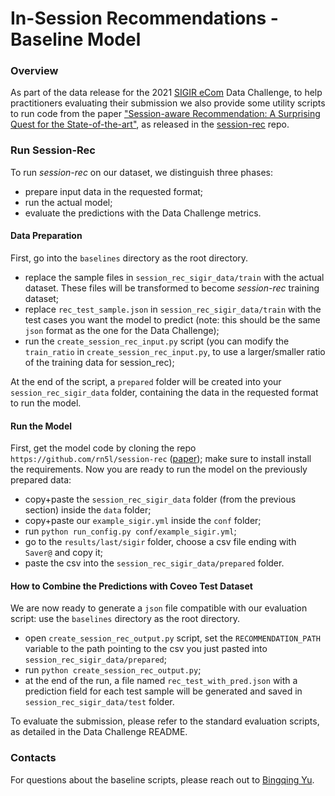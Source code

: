 # In-Session Recommendations - Baseline Model

### Overview
As part of the data release for the 2021 [SIGIR eCom](https://sigir-ecom.github.io/) Data Challenge, 
to help practitioners evaluating their submission we also provide some utility scripts to run code 
from the paper ["Session-aware Recommendation: A Surprising Quest for the State-of-the-art"](https://arxiv.org/pdf/2011.03424.pdf), as released in the [session-rec](https://github.com/rn5l/session-rec) repo.

### Run Session-Rec

To run _session-rec_ on our dataset, we distinguish three phases:

* prepare input data in the requested format;
* run the actual model;
* evaluate the predictions with the Data Challenge metrics.

#### Data Preparation
First, go into the `baselines` directory as the root directory. 

* replace the sample files in `session_rec_sigir_data/train` with the actual dataset. These files will be transformed to become _session-rec_ training dataset;
* replace `rec_test_sample.json` in `session_rec_sigir_data/train` with the test cases you want the model to predict (note: this should be the same `json` format as the one for the Data Challenge);
* run the `create_session_rec_input.py` script (you can modify the `train_ratio` in `create_session_rec_input.py`, to use a larger/smaller ratio of the training data for session_rec);

At the end of the script, a `prepared` folder will be created into your `session_rec_sigir_data` folder, containing the data in the requested format to run the model.

#### Run the Model

First, get the model code by cloning the repo `https://github.com/rn5l/session-rec` ([paper](https://arxiv.org/pdf/2011.03424.pdf)); 
make sure to install install the requirements. Now you are ready to run the model on the previously prepared data: 

* copy+paste the `session_rec_sigir_data` folder (from the previous section) inside the `data` folder;
* copy+paste our `example_sigir.yml` inside the `conf` folder;
* run `python run_config.py conf/example_sigir.yml`;
* go to the `results/last/sigir` folder, choose a csv file ending with `Saver@` and copy it;
* paste the csv into the `session_rec_sigir_data/prepared` folder.  

#### How to Combine the Predictions with Coveo Test Dataset

We are now ready to generate a `json` file compatible with our evaluation script: 
use the `baselines` directory as the root directory. 

* open `create_session_rec_output.py` script, set the `RECOMMENDATION_PATH` variable to the path pointing to the csv you just
pasted into `session_rec_sigir_data/prepared`;
* run `python create_session_rec_output.py`;
* at the end of the run, a file named `rec_test_with_pred.json` with a prediction field for each
test sample will be generated and saved in `session_rec_sigir_data/test` folder.

To evaluate the submission, please refer to the standard evaluation scripts, 
as detailed in the Data Challenge README.

### Contacts

For questions about the baseline scripts, please reach out to [Bingqing Yu](https://www.linkedin.com/in/bingqing-christine-yu/).

